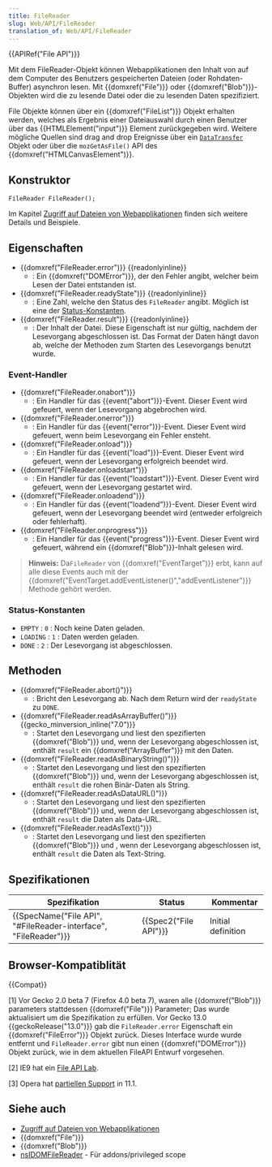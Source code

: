 ```yaml
---
title: FileReader
slug: Web/API/FileReader
translation_of: Web/API/FileReader
---
```

{{APIRef("File API")}}

Mit dem FileReader-Objekt können Webapplikationen den Inhalt von auf dem Computer des Benutzers gespeicherten Dateien (oder Rohdaten-Buffer) asynchron lesen. Mit {{domxref("File")}} oder {{domxref("Blob")}}-Objekten wird die zu lesende Datei oder die zu lesenden Daten spezifiziert.

File Objekte können über ein {{domxref("FileList")}} Objekt erhalten werden, welches als Ergebnis einer Dateiauswahl durch einen Benutzer über das {{HTMLElement("input")}} Element zurückgegeben wird. Weitere mögliche Quellen sind drag and drop Ereignisse über ein [`DataTransfer`](/de/docs/Web/API/DataTransfer) Objekt oder über die `mozGetAsFile()` API des {{domxref("HTMLCanvasElement")}}.

## Konstruktor

    FileReader FileReader();

Im Kapitel [Zugriff auf Dateien von Webapplikationen](/de/docs/Zugriff_auf_Dateien_von_Webapplikationen) finden sich weitere Details und Beispiele.

## Eigenschaften

- {{domxref("FileReader.error")}} {{readonlyinline}}
  - : Ein {{domxref("DOMError")}}, der den Fehler angibt, welcher beim Lesen der Datei entstanden ist.
- {{domxref("FileReader.readyState")}} {{readonlyinline}}
  - : Eine Zahl, welche den Status des `FileReader` angibt. Möglich ist eine der [Status-Konstanten](#status-konstanten).
- {{domxref("FileReader.result")}} {{readonlyinline}}
  - : Der Inhalt der Datei. Diese Eigenschaft ist nur gültig, nachdem der Lesevorgang abgeschlossen ist. Das Format der Daten hängt davon ab, welche der Methoden zum Starten des Lesevorgangs benutzt wurde.

### Event-Handler

- {{domxref("FileReader.onabort")}}
  - : Ein Handler für das {{event("abort")}}-Event. Dieser Event wird gefeuert, wenn der Lesevorgang abgebrochen wird.
- {{domxref("FileReader.onerror")}}
  - : Ein Handler für das {{event("error")}}-Event. Dieser Event wird gefeuert, wenn beim Lesevorgang ein Fehler ensteht.
- {{domxref("FileReader.onload")}}
  - : Ein Handler für das {{event("load")}}-Event. Dieser Event wird gefeuert, wenn der Lesevorgang erfolgreich beendet wird.
- {{domxref("FileReader.onloadstart")}}
  - : Ein Handler für das {{event("loadstart")}}-Event. Dieser Event wird gefeuert, wenn der Lesevorgang gestartet wird.
- {{domxref("FileReader.onloadend")}}
  - : Ein Handler für das {{event("loadend")}}-Event. Dieser Event wird gefeuert, wenn der Lesevorgang beendet wird (entweder erfolgreich oder fehlerhaft).
- {{domxref("FileReader.onprogress")}}
  - : Ein Handler für das {{event("progress")}}-Event. Dieser Event wird gefeuert, während ein {{domxref("Blob")}}-Inhalt gelesen wird.

> **Hinweis:** Da`FileReader` von {{domxref("EventTarget")}} erbt, kann auf alle diese Events auch mit der {{domxref("EventTarget.addEventListener()","addEventListener")}} Methode gehört werden.

### Status-Konstanten

- `EMPTY` : `0` : Noch keine Daten geladen.
- `LOADING` : `1` : Daten werden geladen.
- `DONE` : `2` : Der Lesevorgang ist abgeschlossen.

## Methoden

- {{domxref("FileReader.abort()")}}
  - : Bricht den Lesevorgang ab. Nach dem Return wird der `readyState` zu `DONE`.
- {{domxref("FileReader.readAsArrayBuffer()")}} {{gecko_minversion_inline("7.0")}}
  - : Startet den Lesevorgang und liest den spezifierten {{domxref("Blob")}} und, wenn der Lesevorgang abgeschlossen ist, enthält `result` ein {{domxref("ArrayBuffer")}} mit den Daten.
- {{domxref("FileReader.readAsBinaryString()")}}
  - : Startet den Lesevorgang und liest den spezifierten {{domxref("Blob")}} und, wenn der Lesevorgang abgeschlossen ist, enthält `result` die rohen Binär-Daten als String.
- {{domxref("FileReader.readAsDataURL()")}}
  - : Startet den Lesevorgang und liest den spezifierten {{domxref("Blob")}} und, wenn der Lesevorgang abgeschlossen ist, enthält `result` die Daten als Data-URL.
- {{domxref("FileReader.readAsText()")}}
  - : Startet den Lesevorgang und liest den spezifierten {{domxref("Blob")}} und , wenn der Lesevorgang abgeschlossen ist, enthält `result` die Daten als Text-String.

## Spezifikationen

| Spezifikation                                                                        | Status                       | Kommentar          |
| ------------------------------------------------------------------------------------ | ---------------------------- | ------------------ |
| {{SpecName("File API", "#FileReader-interface", "FileReader")}} | {{Spec2("File API")}} | Initial definition |

## Browser-Kompatiblität

{{Compat}}

\[1] Vor Gecko 2.0 beta 7 (Firefox 4.0 beta 7), waren alle {{domxref("Blob")}} parameters stattdessen {{domxref("File")}} Parameter; Das wurde aktualisiert um die Spezifikation zu erfüllen. Vor Gecko 13.0 {{geckoRelease("13.0")}} gab die `FileReader.error` Eigenschaft ein {{domxref("FileError")}} Objekt zurück. Dieses Interface wurde wurde entfernt und `FileReader.error` gibt nun einen {{domxref("DOMError")}} Objekt zurück, wie in dem aktuellen FileAPI Entwurf vorgesehen.

\[2] IE9 hat ein [File API Lab](http://html5labs.interoperabilitybridges.com/prototypes/fileapi/fileapi/info).

\[3] Opera hat [partiellen Support](http://www.opera.com/docs/specs/presto28/file/) in 11.1.

## Siehe auch

- [Zugriff auf Dateien von Webapplikationen](/de/docs/Zugriff_auf_Dateien_von_Webapplikationen)
- {{domxref("File")}}
- {{domxref("Blob")}}
- [nsIDOMFileReader](/de/docs/Mozilla/Tech/XPCOM/Reference/Interface/nsIDOMFileReader) - Für addons/privileged scope
